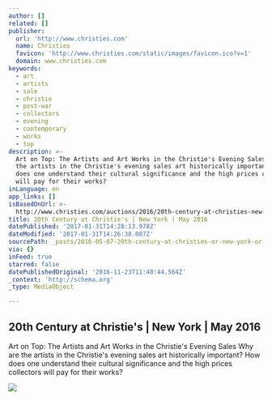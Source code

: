 ```yaml
---
author: []
related: []
publisher:
  url: 'http://www.christies.com'
  name: Christies
  favicon: 'http://www.christies.com/static/images/favicon.ico?v=1'
  domain: www.christies.com
keywords:
  - art
  - artists
  - sale
  - christie
  - post-war
  - collectors
  - evening
  - contemporary
  - works
  - top
description: >-
  Art on Top: The Artists and Art Works in the Christie's Evening Sales Why are
  the artists in the Christie's evening sales art historically important? How
  does one understand their cultural significance and the high prices collectors
  will pay for their works?
inLanguage: en
app_links: []
isBasedOnUrl: >-
  http://www.christies.com/auctions/2016/20th-century-at-christies-new-york-may-2016?pid=en_homepage_row1_slot1_1
title: 20th Century at Christie's | New York | May 2016
datePublished: '2017-01-31T14:28:13.978Z'
dateModified: '2017-01-31T14:26:38.007Z'
sourcePath: _posts/2016-05-07-20th-century-at-christies-or-new-york-or-may-2016.md
via: {}
inFeed: true
starred: false
datePublishedOriginal: '2016-11-23T11:40:44.564Z'
_context: 'http://schema.org'
_type: MediaObject

---
```

<article style=""><h1>20th Century at Christie's | New York | May 2016</h1><p>Art on Top: The Artists and Art Works in the Christie's Evening Sales Why are the artists in the Christie's evening sales art historically important? How does one understand their cultural significance and the high prices collectors will pay for their works?</p><img src="http://www.christies.com/media-library/images/features/articles/2016/04/18/jeff-koons/jeff-koons-photographed-in-his-studio-2016.jpg" /></article>